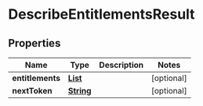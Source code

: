 

# DescribeEntitlementsResult


## Properties

| Name | Type | Description | Notes |
|------------ | ------------- | ------------- | -------------|
|**entitlements** | [**List**](List.md) |  |  [optional] |
|**nextToken** | [**String**](String.md) |  |  [optional] |



